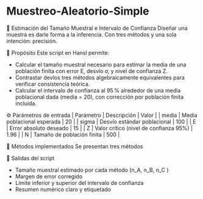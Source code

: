 # Muestreo-Aleatorio-Simple
📏 Estimación del Tamaño Muestral e Intervalo de Confianza
Diseñar una muestra es darle forma a la inferencia. Con tres métodos y una sola intención: precisión.

📌 Propósito
Este script en Hansl permite:
- Calcular el tamaño muestral necesario para estimar la media de una población finita con error E, desvío σ, y nivel de confianza Z.
- Contrastar devlos tres métodos algebraicamente equivalentes para verificar consistencia teórica.
- Calcular el intervalo de confianza al 95 % alrededor de una media poblacional dada (media = 20), con corrección por población finita incluida.

⚙️ Parámetros de entrada
| Parámetro | Descripción | Valor | 
| media | Media poblacional esperada | 20 | 
| sigma | Desvío estándar poblacional | 100 | 
| E | Error absoluto deseado | 15 | 
| Z | Valor crítico (nivel de confianza 95%) | 1.96 | 
| N | Tamaño de población finita | 500 | 



🧪 Métodos implementados
Se presentan  tres métodos 

🔄 Salidas del script
- Tamaño muestral estimado por cada método (n_A, n_B, n_C )
- Margen de error corregido
- Límite inferior y superior del intervalo de confianza
- Resumen numérico claro y etiquetado

